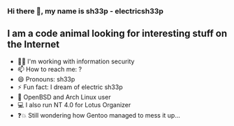 ### Hi there 👋, my name is sh33p - electricsh33p

## I am a code animal looking for interesting stuff on the Internet

* :office::necktie: I'm working with information security
* 📫 How to reach me: ?
* 😄 Pronouns: sh33p
* ⚡ Fun fact: I dream of electric sh33p
* 🐡 OpenBSD and Arch Linux user
* :computer: I also run NT 4.0 for Lotus Organizer
* :question::boom: Still wondering how Gentoo managed to mess it up...
